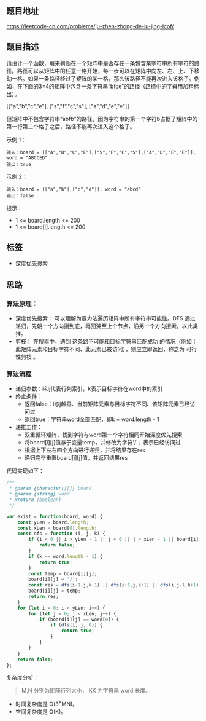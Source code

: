 ## 题目地址

https://leetcode-cn.com/problems/ju-zhen-zhong-de-lu-jing-lcof/

## 题目描述

请设计一个函数，用来判断在一个矩阵中是否存在一条包含某字符串所有字符的路径。路径可以从矩阵中的任意一格开始，每一步可以在矩阵中向左、右、上、下移动一格。如果一条路径经过了矩阵的某一格，那么该路径不能再次进入该格子。例如，在下面的3×4的矩阵中包含一条字符串“bfce”的路径（路径中的字母用加粗标出）。

[["a","b","c","e"],
["s","f","c","s"],
["a","d","e","e"]]

但矩阵中不包含字符串“abfb”的路径，因为字符串的第一个字符b占据了矩阵中的第一行第二个格子之后，路径不能再次进入这个格子。

示例 1：
```
输入：board = [["A","B","C","E"],["S","F","C","S"],["A","D","E","E"]], word = "ABCCED"
输出：true
```

示例 2：
```
输入：board = [["a","b"],["c","d"]], word = "abcd"
输出：false
```

提示：

- 1 <= board.length <= 200
- 1 <= board[i].length <= 200

## 标签

- 深度优先搜索

## 思路

### 算法原理：

- 深度优先搜索： 可以理解为暴力法遍历矩阵中所有字符串可能性。DFS 通过递归，先朝一个方向搜到底，再回溯至上个节点，沿另一个方向搜索，以此类推。
- 剪枝： 在搜索中，遇到 这条路不可能和目标字符串匹配成功 的情况（例如：此矩阵元素和目标字符不同、此元素已被访问），则应立即返回，称之为 可行性剪枝 。

### 算法流程

- 递归参数：i和j代表行列索引，k表示目标字符在word中的索引
- 终止条件：
  - 返回false：i与j越界、当前矩阵元素与目标字符不同、该矩阵元素已经访问过
  - 返回true：字符串word全部匹配，即k = word.length - 1
- 递推工作：
  - 双重循环矩阵，找到字符与word第一个字符相同开始深度优先搜索
  - 将board[i][j]值存于变量temp，并修改为字符'/'，表示已经访问过
  - 根据上下左右四个方向进行递归，并将结果存在res
  - 递归完毕重置board[i][j]值，并返回结果res

代码实现如下：
```javascript
/**
 * @param {character[][]} board
 * @param {string} word
 * @return {boolean}
 */

var exist = function(board, word) {
    const yLen = board.length;
    const xLen = board[0].length;
    const dfs = function (i, j, k) {
        if (i < 0 || i > yLen - 1 || j < 0 || j > xLen - 1 || board[i][j] != word[k]) {
            return false;
        }
        if (k == word.length - 1) {
            return true;
        }
        const temp = board[i][j];
        board[i][j] = '/';
        const res = dfs(i-1,j,k+1) || dfs(i+1,j,k+1) || dfs(i,j-1,k+1) || dfs(i,j+1,k+1);
        board[i][j] = temp;
        return res;
    }
    for (let i = 0; i < yLen; i++) {
        for (let j = 0; j < xLen; j++) {
            if (board[i][j] == word[0]) {
                if (dfs(i, j, 0)) {
                    return true;
                }
            }
        }
    }
    return false;
};
```

复杂度分析：

> M,N 分别为矩阵行列大小， KK 为字符串 word 长度。

- 时间复杂度是 O(3<sup>K</sup>MN)。
- 空间复杂度是 O(K)。
